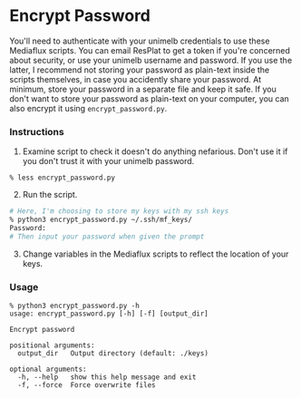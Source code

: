 # Encrypt Password

You'll need to authenticate with your unimelb credentials to use these Mediaflux scripts. You can email ResPlat to get a token if you're concerned about security, or use your unimelb username and password. If you use the latter, I recommend not storing your password as plain-text inside the scripts themselves, in case you accidently share your password. At minimum, store your password in a separate file and keep it safe. If you don't want to store your password as plain-text on your computer, you can also encrypt it using `encrypt_password.py`.


### Instructions

1. Examine script to check it doesn't do anything nefarious. Don't use it if you don't trust it with your unimelb password.

```
% less encrypt_password.py
```

2. Run the script.

```bash
# Here, I'm choosing to store my keys with my ssh keys
% python3 encrypt_password.py ~/.ssh/mf_keys/
Password:
# Then input your password when given the prompt
```

3. Change variables in the Mediaflux scripts to reflect the location of your keys.


### Usage

```
% python3 encrypt_password.py -h
usage: encrypt_password.py [-h] [-f] [output_dir]

Encrypt password

positional arguments:
  output_dir   Output directory (default: ./keys)

optional arguments:
  -h, --help   show this help message and exit
  -f, --force  Force overwrite files
```